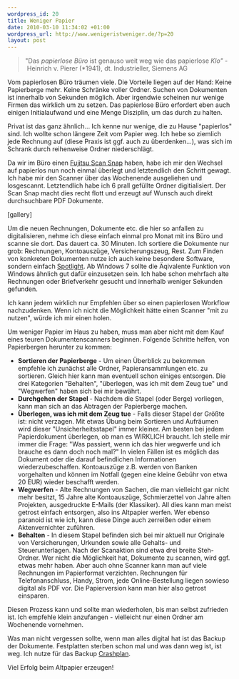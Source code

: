 ```yaml
--- 
wordpress_id: 20
title: Weniger Papier
date: 2010-03-10 11:34:02 +01:00
wordpress_url: http://www.wenigeristweniger.de/?p=20
layout: post
---
```

<blockquote>"Das <em>papierlose Büro</em> ist genauso weit weg wie das papierlose <em>Klo" - <span style="font-style: normal;">Heinrich v. Pierer (*1941), dt. Industrieller, Siemens AG</span></em></blockquote>
Vom papierlosen Büro träumen viele. Die Vorteile liegen auf der Hand: Keine Papierberge mehr. Keine Schränke voller Ordner. Suchen von Dokumenten ist innerhalb von Sekunden möglich. Aber irgendwie scheinen nur wenige Firmen das wirklich um zu setzen. Das papierlose Büro erfordert eben auch einigen Initialaufwand und eine Menge Disziplin, um das durch zu halten.

Privat ist das ganz ähnlich... Ich kenne nur wenige, die zu Hause "papierlos" sind. Ich wollte schon längere Zeit vom Papier weg. Ich hebe so ziemlich jede Rechnung auf (diese Praxis ist ggf. auch zu überdenken...), was sich im Schrank durch reihenweise Ordner niederschlägt.

Da wir im Büro einen <a href="http://www.amazon.de/Fujitsu-Scanner-Auflichtscanner-Einzugsscanner-ScanSnap/dp/B002TRFCXW/">Fujitsu Scan Snap</a> haben, habe ich mir den Wechsel auf papierlos nun noch einmal überlegt und letztendlich den Schritt gewagt. Ich habe mir den Scanner über das Wochenende ausgeliehen und losgescannt. Letztendlich habe ich 6 prall gefüllte Ordner digitialisiert. Der Scan Snap macht dies recht flott und erzeugt auf Wunsch auch direkt durchsuchbare PDF Dokumente.

[gallery]

Um die neuen Rechnungen, Dokumente etc. die hier so anfallen zu digitalisieren, nehme ich diese einfach einmal pro Monat mit ins Büro und scanne sie dort. Das dauert ca. 30 Minuten. Ich sortiere die Dokumente nur grob: Rechnungen, Kontoauszüge, Versicherungszeug, Rest. Zum Finden von konkreten Dokumenten nutze ich auch keine besondere Software, sondern einfach <a href="http://de.wikipedia.org/wiki/Spotlight_(Software)">Spotlight</a>. Ab Windows 7 sollte die Äqivalente Funktion von Windows ähnlich gut dafür einzusetzen sein. Ich habe schon mehrfach alte Rechnungen oder Briefverkehr gesucht und innerhalb weniger Sekunden gefunden.

Ich kann jedem wirklich nur Empfehlen über so einen papierlosen Workflow nachzudenken. Wenn ich nicht die Möglichkeit hätte einen Scanner "mit zu nutzen", würde ich mir einen holen.

Um weniger Papier im Haus zu haben, muss man aber nicht mit dem Kauf eines teuren Dokumentenscanners beginnen. Folgende Schritte helfen, von Papierbergen herunter zu kommen:
<ul>
	<li><strong>Sortieren der Papierberge</strong> - Um einen Überblick zu bekommen empfehle ich zunächst alle Ordner, Papieransammlungen etc. zu sortieren. Gleich hier kann man eventuell schon einiges entsorgen. Die drei Kategorien "Behalten", "überlegen, was ich mit dem Zeug tue" und "Wegwerfen" haben sich bei mir bewährt.</li>
	<li><strong>Durchgehen der Stapel </strong>- Nachdem die Stapel (oder Berge) vorliegen, kann man sich an das Abtragen der Papierberge machen.</li>
	<li><strong>Überlegen, was ich mit dem Zeug tue</strong> - Falls dieser Stapel der Größte ist: nicht verzagen. Mit etwas Übung beim Sortieren und Aufräumen wird dieser "Unsicherheitsstapel" immer kleiner. Am besten bei jedem Papierdokument überlegen, ob man es WIRKLICH braucht. Ich stelle mir immer die Frage: "Was passiert, wenn ich das hier wegwerfe und ich brauche es dann doch noch mal?" In vielen Fällen ist es möglich das Dokument oder die darauf befindlichen Informationen wiederzubeschaffen. Kontoauszüge z.B. werden von Banken vorgehalten und können im Notfall (gegen eine kleine Gebühr von etwa 20 EUR) wieder beschafft werden.</li>
	<li><strong>Wegwerfen</strong> - Alte Rechnungen von Sachen, die man vielleicht gar nicht mehr besitzt, 15 Jahre alte Kontoauszüge, Schmierzettel von Jahre alten Projekten, ausgedruckte E-Mails (der Klassiker). All dies kann man meist getrost einfach entsorgen, also ins Altpapier werfen. Wer ebenso paranoid ist wie ich, kann diese Dinge auch zerreißen oder einem Aktenvernichter zuführen.</li>
	<li><strong>Behalten</strong> - In diesem Stapel befinden sich bei mir aktuell nur Originale von Versicherungen, Urkunden sowie alle Gehalts- und Steuerunterlagen. Nach der Scanaktion sind etwa drei breite Steh-Ordner. Wer nicht die Möglichkeit hat, Dokumente zu scannen, wird ggf. etwas mehr haben. Aber auch ohne Scanner kann man auf viele Rechnungen im Papierformat verzichten. Rechnungen für Telefonanschluss, Handy, Strom, jede Online-Bestellung liegen sowieso digital als PDF vor. Die Papierversion kann man hier also getrost einsparen.</li>
</ul>
Diesen Prozess kann und sollte man wiederholen, bis man selbst zufrieden ist. Ich empfehle klein anzufangen - vielleicht nur einen Ordner am Wochenende vornehmen.

Was man nicht vergessen sollte, wenn man alles digital hat ist das Backup der Dokumente. Festplatten sterben schon mal und was dann weg ist, ist weg. Ich nutze für das Backup <a href="http://b3.crashplan.com/consumer/index.html">Crashplan</a>.

Viel Erfolg beim Altpapier erzeugen!
